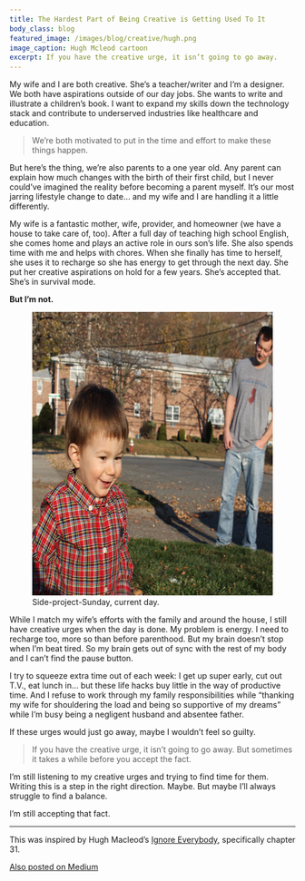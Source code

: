 ```yaml
---
title: The Hardest Part of Being Creative is Getting Used To It
body_class: blog
featured_image: /images/blog/creative/hugh.png
image_caption: Hugh Mcleod cartoon
excerpt: If you have the creative urge, it isn’t going to go away.
---
```


My wife and I are both creative. She’s a teacher/writer and I’m a designer. We both have aspirations outside of our day jobs. She wants to write and illustrate a children’s book. I want to expand my skills down the technology stack and contribute to underserved industries like healthcare and education.

> We’re both motivated to put in the time and effort to make these things happen.

But here’s the thing, we’re also parents to a one year old. Any parent can explain how much changes with the birth of their first child, but I never could’ve imagined the reality before becoming a parent myself. It’s our most jarring lifestyle change to date… and my wife and I are handling it a little differently.

My wife is a fantastic mother, wife, provider, and homeowner (we have a house to take care of, too). After a full day of teaching high school English, she comes home and plays an active role in ours son’s life. She also spends time with me and helps with chores. When she finally has time to herself, she uses it to recharge so she has energy to get through the next day. She put her creative aspirations on hold for a few years. She’s accepted that. She’s in survival mode.

**But I’m not.**

<figure>
	<img src="/images/blog/creative/sebastian.jpg" alt="Sebastian and I running around outside." width="600" height="500">
	<figcaption>Side-project-Sunday, current day.</figcaption>
</figure>

While I match my wife’s efforts with the family and around the house, I still have creative urges when the day is done. My problem is energy. I need to recharge too, more so than before parenthood. But my brain doesn’t stop when I’m beat tired. So my brain gets out of sync with the rest of my body and I can’t find the pause button.

I try to squeeze extra time out of each week: I get up super early, cut out T.V., eat lunch in… but these life hacks buy little in the way of productive time. And I refuse to work through my family responsibilities while “thanking my wife for shouldering the load and being so supportive of my dreams” while I’m busy being a negligent husband and absentee father.

If these urges would just go away, maybe I wouldn’t feel so guilty.

> If you have the creative urge, it isn’t going to go away. But sometimes it takes a while before you accept the fact.

I’m still listening to my creative urges and trying to find time for them. Writing this is a step in the right direction. Maybe. But maybe I’ll always struggle to find a balance.

I’m still accepting that fact.

<hr role="presentation" aria-role="hidden" class="hr">

This was inspired by Hugh Macleod’s <a href="http://gapingvoid.com/ie/">Ignore Everybody</a>, specifically chapter 31.

<a href="https://medium.com/p/d5bbbf857581" class="medium">Also posted on Medium</a>
